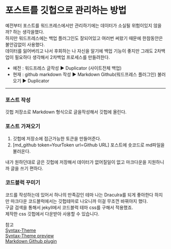 # 포스트를 깃헙으로 관리하는 방법
예전부터 포스트를 워드프레스에서만 관리하기에는 데이터가 소실될 위험이있지 않을까? 하는 생각을했다.  
하지만 워드프레스에는 백업 플러그인도 잘되어있고 여러번 써왔기 때문에 한참동안은 불안감없이 사용했다.  
데이터를 잃어버리고 나서 후회하는 나 자신을 알기에 백업 기능이 좋지만 그래도 2차백업이 필요하다 생각해서 2차백업 프로세스를 만들려한다.
- 예전 : 워드프레스 글작성 ▶︎ Duplicator (사이트전체 백업)
- 현재 : github markdown 작성 ▶ Markdown Github(워드프레스 플러그인) 불러오기 ▶ Duplicator
---
### 포스트 작성
깃헙 저장소로 Markdown 형식으로 글을작성해서 깃헙에 올린다.
### 포스트 가져오기
1. 깃헙에 저장소에 접근가능한 토큰을 만들어준다.
2. [md_github token=YourToken url=Github URL] 포스트에 숏코드로 md파일을 불러온다.

내가 원하던대로 글은 깃헙에 저장해서 데이터가 없어질일이 없고 마크다운을 지원하니까 글을 쓰기 편하다.

### 코드블럭 꾸미기
코드를 작성하는데 있어서 하나의 만족감인 테마 나는 Draculra를 되게 좋아한다 하지만 마크다운 코드블럭에서는 깃헙테마로 나오니까 이걸 무조껀 바꿔야지 했다.  
구글 검색을 통해서 jekyll에서 코드블럭 테마 css를 구해서 적용했죠.  
제작한 css 깃헙에서 다운받아 사용할 수 있습니다.

참고  
[Syntax-Theme](https://github.com/StylishThemes/Syntax-Themes)  
[Syntax-Theme preview](https://stylishthemes.github.io/Syntax-Themes/pygments/)  
[Markdown Github plugin](https://wordpress.org/plugins/markdown-github/)

